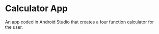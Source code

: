 # Calculator App
An app coded in Android Studio that creates a four function calculator for the user.

